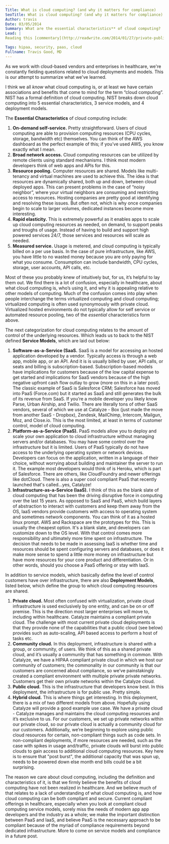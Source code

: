 ```yaml
---
Title: What is cloud computing? (and why it matters for compliance)
SeoTitle: What is cloud computing? (and why it matters for compliance)
Author: travis
Date: 03/05/2014
Summary: What are the essential characteristics** of cloud computing?
Lead: |
Reading this [commentary](http://readwrite.com/2014/01/27/private-public-cloud-cloudwashing#awesm=~ouLFi5BDMHpcmd) on recent Forrester data, and writing this [post](blog/2014-predictions-growth-of-healthcare-clouds) on 2014 trends around cloud computing in healthcare, got us thinking more about the definition of cloud computing, and different options in cloud computing.

Tags: hipaa, security, paas, cloud
Fullname: Travis Good, MD
---
```

As we work with cloud-based vendors and enterprises in healthcare, we're constantly fielding questions related to cloud deployments and models. This is our attempt to summarize what we've learned.

I think we all *know* what cloud computing is, or at least we have certain associations and benefits that come to mind for the term “cloud computing”. NIST has a formal definition of cloud computing. NIST breaks down cloud computing into 5 essential characteristics, 3 service models, and 4 deployment models.

The **Essential Characteristics** of cloud computing include:

1. **On-demand self-service.** Pretty straightforward. Users of cloud computing are able to provision computing resources (CPU cycles, storage, bandwidth etc) themselves. You can think of the AWS dashboard as the perfect example of this; if you’ve used AWS, you know exactly what I mean.
2. **Broad network access.** Cloud computing resources can be utilized by remote clients using standard mechanisms. I think most modern developers think of web apps and APIs for this.
3. **Resource pooling.** Computer resources are shared. Models like multi-tenancy and virtual machines are used to achieve this. The idea is that resources are dynamically shared, both up and down, between cloud deployed apps. This can present problems in the case of “noisy neighbor”, where your virtual neighbors are consuming and restricting access to resources. Hosting companies are pretty good at identifying and resolving these issues. But often not, which is why once companies begin to scale to larger volumes, dedicated instances become more interesting.
4. **Rapid elasticity.** This is extremely powerful as it enables apps to scale up cloud computing resources as needed, on demand, to support peaks and troughs of usage. Instead of having to build and support high powered services 24/7, those services and resources will scale as needed.
5. **Measured service.** Usage is metered, and cloud computing is typically billed on a per use basis. In the case of pure infrastructure, like AWS, you have little to no wasted money because you are only paying for what you consume. Consumption can include bandwidth, CPU cycles, storage, user accounts, API calls, etc.

Most of these you probably knew of intuitively but, for us, it’s helpful to lay them out. We find there is a lot of confusion, especially in healthcare, about what cloud computing is, who’s using it, and why it is appealing relative to other models of computing. Much of the confusion comes into play when people interchange the terms virtualized computing and cloud computing; virtualized computing is often used synonymously with private cloud. Virtualized hosted environments do not typically allow for self service or automated resource pooling, two of the *essential* characteristics form above.

The next categorization for cloud computing relates to the amount of control of the underlying resources. Which leads us to back to the NIST defined **Service Models**, which are laid out below:

1. **Software-as-a-Service (SaaS.** SaaS is a model for accessing an hosted application developed by a vendor. Typically access is through a web app, mobile app, or an API. And it is is usually billed by user, API calls, or seats and billing is subscription-based. Subscription-based models have implications for customers because of the low capital expense to get started and implications for SaaS vendors because of the high negative upfront cash flow outlay to grow (more on this in a later post). The classic example of SaaS is Salesforce CRM; Salesforce has moved into PaaS (Force.com) but it started as SaaS and still generates the bulk of its revenue from SaaS. If you’re a mobile developer you likely know Parse, Urban Airship, and Twilio. There are literally tons of other SaaS vendors, several of which we use at Catalyze - Box (just made the move from another SaaS - Dropbox), Zendesk, MailChimp, Intercom, Mailgun, Moz, and Close.io. This is the most limited, at least in terms of customer control, model of cloud computing.
2. **Platform-as-a-Service (PaaS).** PaaS models allow you to deploy and scale your own application to cloud infrastructure without managing servers and/or databases. You may have some control over the infrastructure but it is limited. Users of PaaS typically do not have access to the underlying operating system or network devices. Developers can focus on the application, written in a language of their choice, without worrying about building and maintainer the server to run it. The example most developers would think of is Heroku, which is part of Salesforce. There are others, like CloudFoundry and newer offerings like dotCloud. There is also a super cool compliant PaaS that recently launched that's called...yes, Catalyze!
3. **Infrastructure-as-a-Service (IaaS).** I think of this as the blank slate of cloud computing that has been the driving disruptive force in computing over the last 15 years. As opposed to SaaS and PaaS, which build layers of abstraction to interact with customers and keep them away from the OS, IaaS vendors provide customers with access to operating system and sometimes network components. You can think of it as a hosted linux prompt. AWS and Rackspace are the prototypes for this. This is usually the cheapest option. It's a blank slate, and developers can customize down to the OS level. With that control comes more responsibility and ultimately more time spent on infrastructure. The decision that needs to be made in assessing IaaS is whether time and resources should be spent configuring servers and databases, or does it make more sense to spend a little more money on infrastructure but have more resources for your core product and differentiation. Or in other words, should you choose a PaaS offering or stay with IaaS.

In addition to service models, which basically define the level of control customers have over infrastructure, there are also **Deployment Models**, listed below, which define the group to which cloud computing resources are shared.

1. **Private cloud.** Most often confused with virtualization, private cloud infrastructure is used exclusively by one entity, and can be on or off premise. This is the direction most larger enterprises will move to, including within healthcare. Catalyze maintains a compliant private cloud. The challenge with most current private cloud deployments is that they provide none of the capabilities that a public cloud (see below) provides such as auto-scaling, API based access to perform a host of tasks etc.
2. **Community cloud.** In this deployment, infrastructure is shared with a group, or community, of users. We think of this as a shared private cloud, and it’s usually a community that has something in common. With Catalyze, we have a HIPAA compliant private cloud in which we host our community of customers; the commonality in our community is that our customers are concerned about compliance, so we’ve painstakingly created a compliant environment with multiple private private networks. Customers get their own private networks within the Catalyze cloud.
3. **Public cloud.** This is the infrastructure that developers know best. In this deployment, the infrastructure is for public use. Pretty simple.
4. **Hybrid cloud.** This is where things get interesting. In this deployment, there is a mix of two different models from above. Hopefully using Catalyze will provide a good example use case. We have a private cloud - Catalyze manages and maintains the cloud computing resources and it’s exclusive to us. For our customers, we set up private networks within our private cloud, so our private cloud is actually a community cloud for our customers. Additionally, we’re beginning to explore using public cloud resources for certain, non-compliant things such as code sets. In non-compliant deployments, if more resources are needed, such as the case with spikes in usage and/traffic, private clouds will burst into public clouds to gain access to additional cloud computing resources. Key here is to ensure that "post burst", the additional capacity that was spun up, needs to be powered down else month end bills could be a bit surprising.

The reason we care about cloud computing, including the definition and characteristics of it, is that we firmly believe the benefits of cloud computing have not been realized in healthcare. And we believe much of that relates to a lack of understanding of what cloud computing is, and how cloud computing can be both compliant and secure. Current compliant offerings in healthcare, especially when you look at compliant cloud computing service models, sorely miss the needs of modern app app developers and the industry as a whole; we make the important distinction between PaaS and IaaS, and believe PaaS is the necessary approach to be compliant because of the myriad of compliance requirements beyond dedicated infrastructure. More to come on service models and compliance in a future post.

